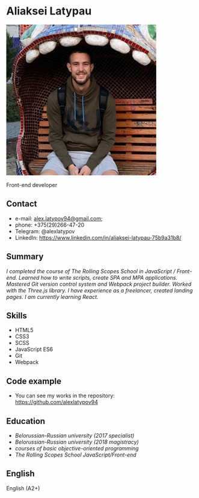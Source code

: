 # Aliaksei Latypau

<img src="./assets/img/photo.png" width="400" height="400">

  Front-end developer
  
## Contact

  * e-mail: alex.latypov94@gmail.com;
  * phone: +375(29)266-47-20
  * Telegram: @alexlatypov
  * LinkedIn: <https://www.linkedin.com/in/aliaksei-latypau-75b9a31b8/>
  
## Summary

  *I completed the course of The Rolling Scopes School in JavaScript / Front-end. Learned how to write scripts, create SPA and MPA applications. Mastered Git version control system and Webpack project builder. Worked with the Three.js library. I have experience as a freelancer, created landing pages. I am currently learning React.*
  
## Skills 

  * HTML5
  * CSS3
  * SCSS
  * JavaScript ES6
  * Git
  * Webpack
  
## Code example

  * You can see my works in the repository: <https://github.com/alexlatypov94>

## Education

  * *Belorussian-Russian university (2017 specialist)*
  * *Belorussian-Russian university (2018 magistracy)*
  * *courses of basic objective-oriented programming*
  * *The Rolling Scopes School JavaScript/Front-end*
  
## English

  English (A2+)
